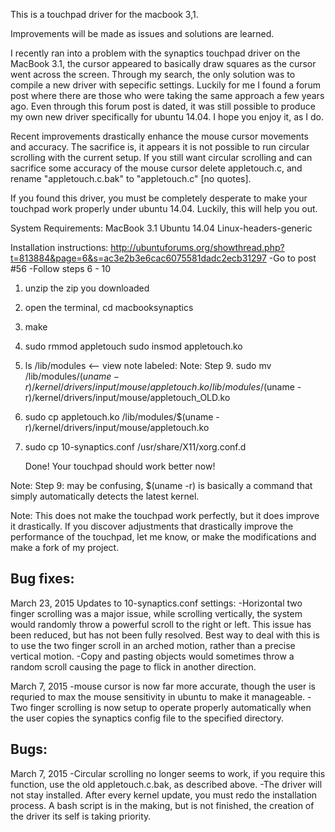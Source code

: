 This is a touchpad driver for the macbook 3,1.

Improvements will be made as issues and solutions are learned.

I recently ran into a problem with the synaptics touchpad driver on the MacBook 3.1, the cursor appeared to basically draw squares as the cursor went across the screen. Through my search, the only solution was to compile a new driver with sepecific settings. Luckily for me I found a forum post where there are those who were taking the same approach a few years ago. Even through this forum post is dated, it was still possible to produce my own new driver specifically for ubuntu 14.04. I hope you enjoy it, as I do.

Recent improvements drastically enhance the mouse cursor movements and accuracy. The sacrifice is, it appears it is not possible to run circular scrolling with the current setup. If you still want circular scrolling and can sacrifice some accuracy of the mouse cursor delete appletouch.c, and rename "appletouch.c.bak" to "appletouch.c" [no quotes].

If you found this driver, you must be completely desperate to make your touchpad work properly under ubuntu 14.04. Luckily, this will help you out.

System Requirements:
MacBook 3.1
Ubuntu 14.04
Linux-headers-generic


Installation instructions:
http://ubuntuforums.org/showthread.php?t=813884&page=6&s=ac3e2b3e6cac6075581dadc2ecb31297
    -Go to post #56
    -Follow steps 6 - 10

1. 	unzip the zip you downloaded

2. 	open the terminal, cd macbooksynaptics

3. 	make

4. 	sudo rmmod appletouch
	sudo insmod appletouch.ko

5. 	ls /lib/modules <-- view note labeled: Note: Step 9.
	sudo mv /lib/modules/$(uname -r)/kernel/drivers/input/mouse/appletouch.ko /lib/modules/$(uname -r)/kernel/drivers/input/mouse/appletouch_OLD.ko

6.	sudo cp appletouch.ko /lib/modules/$(uname -r)/kernel/drivers/input/mouse/appletouch.ko

7.	sudo cp 10-synaptics.conf /usr/share/X11/xorg.conf.d


	Done! Your touchpad should work better now!

Note:	Step 9: may be confusing, $(uname -r) is basically a command that simply automatically detects the latest kernel.

Note:	This does not make the touchpad work perfectly, but it does improve it drastically. If you discover adjustments that drastically improve the performance of the touchpad, let me know, or make the modifications and make a fork of my project.

Bug fixes:
----------

March 23, 2015
Updates to 10-synaptics.conf settings:
-Horizontal two finger scrolling was a major issue, while scrolling vertically, the system would randomly throw a powerful scroll to the right or left. This issue has been reduced, but has not been fully resolved. Best way to deal with this is to use the two finger scroll in an arched motion, rather than a precise vertical motion.
-Copy and pasting objects would sometimes throw a random scroll causing the page to flick in another direction.

March 7, 2015
-mouse cursor is now far more accurate, though the user is requried to max the mouse sensitivity in ubuntu to make it manageable.
-Two finger scrolling is now setup to operate properly automatically when the user copies the synaptics config file to the specified directory.

Bugs:
-----

March 7, 2015
-Circular scrolling no longer seems to work, if you require this function, use the old appletouch.c.bak, as described above.
-The driver will not stay installed. After every kernel update, you must redo the installation process. A bash script is in the making, but is not finished, the creation of the driver its self is taking priority.
